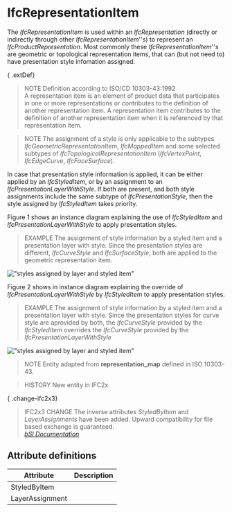 IfcRepresentationItem
=====================
The _IfcRepresentationItem_ is used within an _IfcRepresentation_ (directly or
indirectly through other _IfcRepresentationItem_''s) to represent an
_IfcProductRepresentation_. Most commonly these _IfcRepresentationItem_''s are
geometric or topological representation items, that can (but not need to) have
presentation style infomation assigned.  
  
{ .extDef}  
> NOTE  Definition according to ISO/CD 10303-43:1992  
> A representation item is an element of product data that participates in one
> or more representations or contributes to the definition of another
> representation item. A representation item contributes to the definition of
> another representation item when it is referenced by that representation
> item.  
  
> NOTE  The assignment of a style is only applicable to the subtypes
> _IfcGeometricRepresentationItem_, _IfcMappedItem_ and some selected subtypes
> of _IfcTopologicalRepresentationItem_ (_IfcVertexPoint_, _IfcEdgeCurve_,
> _IfcFaceSurface_).  
  
In case that presentation style information is applied, it can be either
applied by an _IfcStyledItem_, or by an assignment to an
_IfcPresentationLayerWithStyle_. If both are present, and both style
assignments include the same subtype of _IfcPresentationStyle_, then the style
assigned by _IfcStyledItem_ takes priority.  
  
Figure 1 shows an instance diagram explaining the use of _IfcStyledItem_ and
_IfcPresentationLayerWithStyle_ to apply presentation styles.  
  
> EXAMPLE  The assignment of style information by a styled item and a
> presentation layer with style. Since the presentation styles are different,
> _IfcCurveStyle_ and _IfcSurfaceStyle_, both are applied to the geometric
> representation item.  
  
!["styles assigned by layer and styled
item"](../figures/ifcrepresentationitem_style-1.png "Figure 1 --
Representation item style")  
  
Figure 2 shows in instance diagram explaining the override of
_IfcPresentationLayerWithStyle_ by _IfcStyledItem_ to apply presentation
styles.  
  
> EXAMPLE  The assignment of style information by a styled item and a
> presentation layer with style. Since the presentation styles for curve style
> are aprovided by both, the _IfcCurveStyle_ provided by the _IfcStyledItem_
> overrides the _IfcCurveStyle_ provided by the
> _IfcPresentationLayerWithStyle_  
  
!["styles assigned by layer and styled
item"](../figures/ifcrepresentationitem_style-2.png "Figure 2 --
Representation item style override")  
  
> NOTE  Entity adapted from **representation_map** defined in ISO 10303-43.  
  
> HISTORY  New entity in IFC2x.  
  
{ .change-ifc2x3}  
> IFC2x3 CHANGE  The inverse attributes _StyledByItem_ and _LayerAssignments_
> have been added. Upward compatibility for file based exchange is guaranteed.  
[ _bSI
Documentation_](https://standards.buildingsmart.org/IFC/DEV/IFC4_2/FINAL/HTML/schema/ifcgeometryresource/lexical/ifcrepresentationitem.htm)


Attribute definitions
---------------------
| Attribute       | Description   |
|-----------------|---------------|
| StyledByItem    |               |
| LayerAssignment |               |

